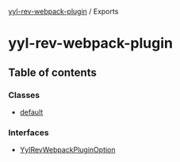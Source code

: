 [yyl-rev-webpack-plugin](README.md) / Exports

# yyl-rev-webpack-plugin

## Table of contents

### Classes

- [default](classes/default.md)

### Interfaces

- [YylRevWebpackPluginOption](interfaces/yylrevwebpackpluginoption.md)
